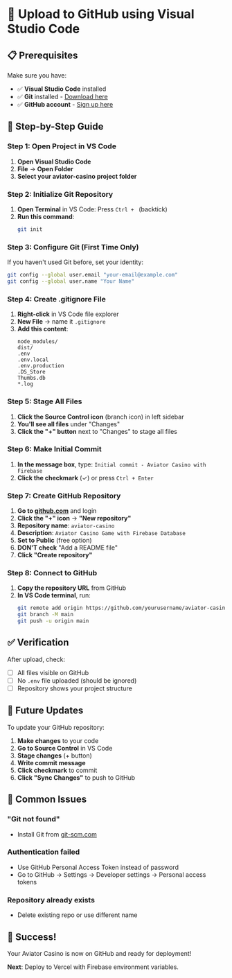 # 🚀 Upload to GitHub using Visual Studio Code

## 📋 **Prerequisites**

Make sure you have:
- ✅ **Visual Studio Code** installed
- ✅ **Git** installed - [Download here](https://git-scm.com/)
- ✅ **GitHub account** - [Sign up here](https://github.com)

## 🎯 **Step-by-Step Guide**

### **Step 1: Open Project in VS Code**
1. **Open Visual Studio Code**
2. **File** → **Open Folder**
3. **Select your aviator-casino project folder**

### **Step 2: Initialize Git Repository**
1. **Open Terminal** in VS Code: Press `Ctrl + ` (backtick)
2. **Run this command**:
   ```bash
   git init
   ```

### **Step 3: Configure Git (First Time Only)**
If you haven't used Git before, set your identity:
```bash
git config --global user.email "your-email@example.com"
git config --global user.name "Your Name"
```

### **Step 4: Create .gitignore File**
1. **Right-click** in VS Code file explorer
2. **New File** → name it `.gitignore`
3. **Add this content**:
   ```
   node_modules/
   dist/
   .env
   .env.local
   .env.production
   .DS_Store
   Thumbs.db
   *.log
   ```

### **Step 5: Stage All Files**
1. **Click the Source Control icon** (branch icon) in left sidebar
2. **You'll see all files** under "Changes"
3. **Click the "+" button** next to "Changes" to stage all files

### **Step 6: Make Initial Commit**
1. **In the message box**, type: `Initial commit - Aviator Casino with Firebase`
2. **Click the checkmark** (✓) or press `Ctrl + Enter`

### **Step 7: Create GitHub Repository**
1. **Go to [github.com](https://github.com)** and login
2. **Click the "+" icon** → **"New repository"**
3. **Repository name**: `aviator-casino`
4. **Description**: `Aviator Casino Game with Firebase Database`
5. **Set to Public** (free option)
6. **DON'T check** "Add a README file"
7. **Click "Create repository"**

### **Step 8: Connect to GitHub**
1. **Copy the repository URL** from GitHub
2. **In VS Code terminal**, run:
   ```bash
   git remote add origin https://github.com/yourusername/aviator-casino.git
   git branch -M main
   git push -u origin main
   ```

## ✅ **Verification**

After upload, check:
- [ ] All files visible on GitHub
- [ ] No `.env` file uploaded (should be ignored)
- [ ] Repository shows your project structure

## 🔄 **Future Updates**

To update your GitHub repository:
1. **Make changes** to your code
2. **Go to Source Control** in VS Code
3. **Stage changes** (+ button)
4. **Write commit message**
5. **Click checkmark** to commit
6. **Click "Sync Changes"** to push to GitHub

## 🚨 **Common Issues**

### **"Git not found"**
- Install Git from [git-scm.com](https://git-scm.com/)

### **Authentication failed**
- Use GitHub Personal Access Token instead of password
- Go to GitHub → Settings → Developer settings → Personal access tokens

### **Repository already exists**
- Delete existing repo or use different name

## 🎉 **Success!**

Your Aviator Casino is now on GitHub and ready for deployment!

**Next**: Deploy to Vercel with Firebase environment variables.